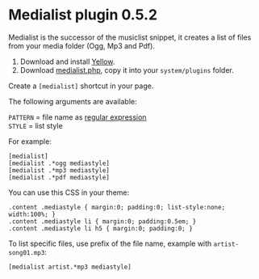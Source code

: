 # Medialist plugin 0.5.2

Medialist is the successor of the musiclist snippet, it creates a list of files from your media folder (Ogg, Mp3 and Pdf).

1. Download and install [Yellow](https://github.com/datenstrom/yellow/).  
2. Download [medialist.php](medialist.php?raw=true), copy it into your `system/plugins` folder.  

Create a `[medialist]` shortcut in your page.

The following arguments are available:
  
`PATTERN` = file name as [regular expression](https://en.wikipedia.org/wiki/Regular_expression)  
`STYLE` = list style  

For example:

    [medialist]
    [medialist .*ogg mediastyle]
    [medialist .*mp3 mediastyle]
    [medialist .*pdf mediastyle]

You can use this CSS in your theme:

    .content .mediastyle { margin:0; padding:0; list-style:none; width:100%; }  
    .content .mediastyle li { margin:0; padding:0.5em; }  
    .content .mediastyle li h5 { margin:0; padding:0; }

To list specific files, use prefix of the file name, example with `artist-song01.mp3`:

    [medialist artist.*mp3 mediastyle]
